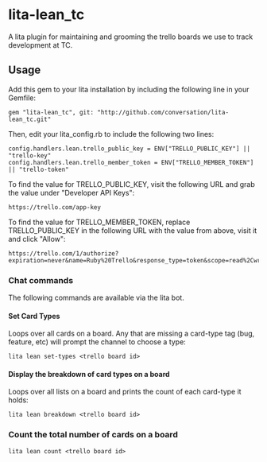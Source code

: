 # lita-lean\_tc

A lita plugin for maintaining and grooming the trello boards we use to track development at TC.

## Usage

Add this gem to your lita installation by including the following line in your Gemfile:

    gem "lita-lean_tc", git: "http://github.com/conversation/lita-lean_tc.git"

Then, edit your lita\_config.rb to include the following two lines:

    config.handlers.lean.trello_public_key = ENV["TRELLO_PUBLIC_KEY"] || "trello-key"
    config.handlers.lean.trello_member_token = ENV["TRELLO_MEMBER_TOKEN"] || "trello-token"

To find the value for TRELLO\_PUBLIC\_KEY, visit the following URL and grab the
value under "Developer API Keys":

    https://trello.com/app-key

To find the value for TRELLO\_MEMBER\_TOKEN, replace TRELLO\_PUBLIC\_KEY in the following
URL with the value from above, visit it and click "Allow":

    https://trello.com/1/authorize?expiration=never&name=Ruby%20Trello&response_type=token&scope=read%2Cwrite%2Caccount&key=TRELLO_PUBLIC_KEY

### Chat commands

The following commands are available via the lita bot.

#### Set Card Types

Loops over all cards on a board. Any that are missing a card-type tag (bug, feature, etc)
will prompt the channel to choose a type:

    lita lean set-types <trello board id>

#### Display the breakdown of card types on a board

Loops over all lists on a board and prints the count of each card-type it holds:

    lita lean breakdown <trello board id>

### Count the total number of cards on a board

    lita lean count <trello board id>
